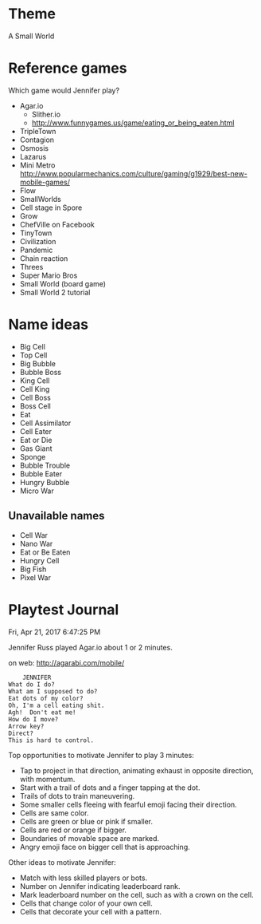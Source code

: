 # Theme

A Small World

# Reference games

Which game would Jennifer play?

- Agar.io
  - Slither.io
  - <http://www.funnygames.us/game/eating_or_being_eaten.html>
- TripleTown
- Contagion
- Osmosis
- Lazarus
- Mini Metro <http://www.popularmechanics.com/culture/gaming/g1929/best-new-mobile-games/>
- Flow
- SmallWorlds
- Cell stage in Spore
- Grow
- ChefVille on Facebook
- TinyTown
- Civilization
- Pandemic
- Chain reaction
- Threes
- Super Mario Bros
- Small World (board game)
- Small World 2 tutorial

# Name ideas

- Big Cell
- Top Cell
- Big Bubble
- Bubble Boss
- King Cell
- Cell King
- Cell Boss
- Boss Cell
- Eat
- Cell Assimilator
- Cell Eater
- Eat or Die
- Gas Giant
- Sponge
- Bubble Trouble
- Bubble Eater
- Hungry Bubble
- Micro War

## Unavailable names

- Cell War
- Nano War
- Eat or Be Eaten
- Hungry Cell
- Big Fish
- Pixel War

# Playtest Journal

Fri, Apr 21, 2017  6:47:25 PM

Jennifer Russ played Agar.io about 1 or 2 minutes.

on web:  <http://agarabi.com/mobile/>

		JENNIFER
	What do I do?
	What am I supposed to do?
	Eat dots of my color?
	Oh, I'm a cell eating shit.
	Agh!  Don't eat me!
	How do I move?
	Arrow key?
	Direct?
	This is hard to control.

Top opportunities to motivate Jennifer to play 3 minutes:

- Tap to project in that direction, animating exhaust in opposite direction, with momentum.
- Start with a trail of dots and a finger tapping at the dot.
- Trails of dots to train maneuvering.
- Some smaller cells fleeing with fearful emoji facing their direction.
- Cells are same color.
- Cells are green or blue or pink if smaller.
- Cells are red or orange if bigger.
- Boundaries of movable space are marked.
- Angry emoji face on bigger cell that is approaching.

Other ideas to motivate Jennifer:

- Match with less skilled players or bots.
- Number on Jennifer indicating leaderboard rank.
- Mark leaderboard number on the cell, such as with a crown on the cell.
- Cells that change color of your own cell.
- Cells that decorate your cell with a pattern.
